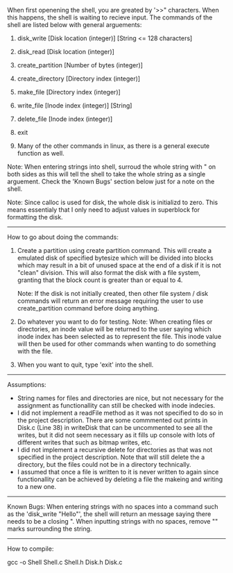 When first openening the shell, you are greated by '>>" characters. When this happens,
the shell is waiting to recieve input. The commands of the shell are listed below with general arguements:

1) disk_write [Disk location (integer)] [String <= 128 characters]

2) disk_read [Disk location (integer)]

3) create_partition [Number of bytes (integer)]

4) create_directory [Directory index (integer)]

5) make_file [Directory index (integer)]

6) write_file [Inode index (integer)] [String]

7) delete_file [Inode index (integer)]

8) exit

9) Many of the other commands in linux, as there is a general execute function as well.

Note: When entering strings into shell, surroud the whole string with " on both sides as
this will tell the shell to take the whole string as a single arguement. Check the 'Known Bugs'
section below just for a note on the shell.

Note: Since calloc is used for disk, the whole disk is initializd to zero. This means essentialy
that I only need to adjust values in superblock for formatting the disk. 


__________________________________________________________________________________________________


How to go about doing the commands:

1) Create a partition using create partition command.
    This will create a emulated disk of specified bytesize which will be divided into blocks
    which may result in a bit of unused space at the end of a disk if it is not "clean" division.
    This will also format the disk with a file system, granting that the block count is greater than
    or equal to 4.
    
    Note: If the disk is not initially created, then other file system / disk commands will return an
    error message requiring the user to use create_partition command before doing anything.


2) Do whatever you want to do for testing.
    Note: When creating files or directories, an inode value will be returned to the user saying which
    inode index has been selected as to represent the file. This inode value will then be used for other
    commands when wanting to do something with the file.
    

3) When you want to quit, type 'exit' into the shell.

__________________________________________________________________________________________________


Assumptions:
 - String names for files and directories are nice, but not necessary for the assignment
   as functionallity can still be checked with inode indecies.
 - I did not implement a readFile method as it was not specified to do so in the project description.
   There are some commmented out prints in Disk.c (Line 38) in writeDisk that can be uncommented to see all the writes,
   but it did not seem necessary as it fills up console with lots of different writes that such as bitmap writes, etc.
 - I did not implement a recursive delete for directories as that was not specified in the project description.
   Note that will still delete the a directory, but the files could not be in a directory technically.
 - I assumed that once a file is written to it is never written to again since functionallity can be achieved by
    deleting a file the makeing and writing to a new one.


__________________________________________________________________________________________________


Known Bugs:
When entering strings with no spaces into a command such as the 'disk_write "Hello"',
the shell will return an message saying there needs to be a closing ". When inputting strings
with no spaces, remove "" marks surrounding the string.
__________________________________________________________________________________________________


How to compile:


gcc -o Shell Shell.c Shell.h Disk.h Disk.c
